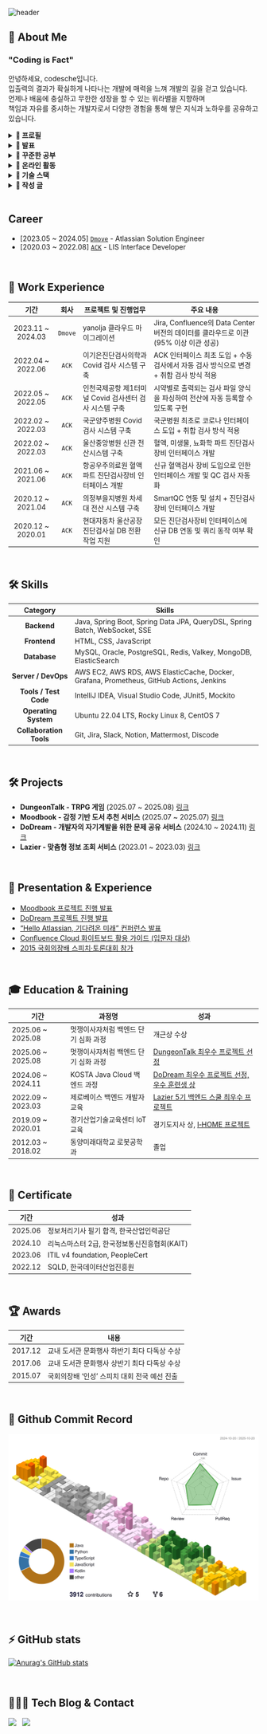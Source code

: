 ![header](https://capsule-render.vercel.app/api?type=rounded&color=timeGradient&text=Welcome%20to%20codesche's%20Github%20👋&animation=twinkling&fontSize=40&fontAlignY=50&fontAlign=50&height=180)

## 📌 About Me

### "Coding is Fact"

<p>
  안녕하세요, codesche입니다.<br/>
  입출력의 결과가 확실하게 나타나는 개발에 매력을 느껴 개발의 길을 걷고 있습니다.<br/>
  언제나 배움에 충실하고 무한한 성장을 할 수 있는 워라밸을 지향하며<br/>
  책임과 자유를 중시하는 개발자로서 다양한 경험을 통해 쌓은 지식과 노하우를 공유하고 있습니다.
</p>


<details>
<summary><strong> 🔽 프로필 </strong></summary>

- **Name**: Minsung Ha (하민성)  
- **Nickname**: codesche  
- **Email**: codesche@gmail.com

</details>

<details>
<summary><strong> 🔽 발표 </strong></summary> 
내가 알고 있는 지식과 정보를 쉽게 전달하기 위해 노력합니다.

- [Moodbook 프로젝트 데모데이 발표](https://youtu.be/U6llVWsFeaE)
- [DoDream 프로젝트 데모데이 발표](https://www.youtube.com/watch?v=nScRgV9TfKM&t=216s)
- [“Hello Atlassian, 기다려온 미래” 컨퍼런스 발표](https://dmove.tistory.com/entry/atlassian-event-240327)  
- [화이트보드 활용 가이드 (입문자 대상)](https://dmove.tistory.com/entry/atlassian-meetup-review-240118)  

</details>

<details>
<summary><strong> 🔽 꾸준한 공부 </strong></summary>

## 📚 학습 내용

<table>
  <thead>
    <tr>
      <th>카테고리</th>
      <th>학습 항목</th>
      <th>링크</th>
    </tr>
  </thead>
  <tbody>
    <tr>
      <td rowspan="3">프로그래밍 언어</td>
      <td>Java 알고리즘 스터디</td>
      <td><a href="https://github.com/codesche/2025-algo">GitHub</a></td>
    </tr>
    <tr>
      <td>Python 스터디</td>
      <td><a href="https://github.com/codesche/python-study">GitHub</a></td>
    </tr>
    <tr>
      <td>Kotlin 스터디</td>
      <td><a href="https://github.com/codesche/kotlin-study">GitHub</a></td>
    </tr>
    <tr>
      <td rowspan="3">인프라 / DevOps</td>
      <td>AWS에서 Jenkins 구축</td>
      <td><a href="https://codesche.oopy.io/261de3f7-e3a8-80fe-b719-dc2ba5474c9b">Blog</a></td>
    </tr>
    <tr>
      <td>AWS에서 ELK + Prometheus + Grafana 구축</td>
      <td><a href="https://codesche.oopy.io/238de3f7-e3a8-803c-b23a-fdefe1262771">Blog</a></td>
    </tr>
    <tr>
      <td>API GateWay & MSA - 프로토스의 게이트웨이와 비교</td>
      <td><a href="https://codesche.oopy.io/277de3f7-e3a8-808a-9308-cc9b7b37587a">Blog</a></td>
    </tr>
    <tr>
      <td rowspan="2">소프트웨어 공학</td>
      <td>클린 코드</td>
      <td><a href="https://github.com/codesche/CleanCode-study">GitHub</a></td>
    </tr>
    <tr>
      <td>실습 코드 정리</td>
      <td><a href="https://github.com/codesche/exercise-code?tab=readme-ov-file">GitHub</a></td>
    </tr>
    <tr>
      <td rowspan="6">Spring / SpringBoot</td>
      <td>Spring Study</td>
      <td><a href="https://github.com/codesche/Spring-Summary">GitHub</a></td>
    </tr>
    <tr>
      <td>SpringBoot 활용한 나만의 블로그 만들기</td>
      <td><a href="https://github.com/codesche/springboot-miniblog">GitHub</a></td>
    </tr>
    <tr>
      <td>SpringBoot MSA 세팅 가이드</td>
      <td><a href="https://codesche.oopy.io/19dde3f7-e3a8-8016-be48-e0fc3babbab7">Blog</a></td>
    </tr>
    <tr>
      <td>SpringBoot Dirty Checking</td>
      <td><a href="https://codesche.oopy.io/1a3de3f7-e3a8-804c-ad7e-cce9029a9cd3">Blog</a></td>
    </tr>
    <tr>
      <td>개발 방향 설정</td>
      <td><a href="https://codesche.oopy.io/272de3f7-e3a8-80f7-af28-f9187e5e2552">Blog</a></td>
    </tr>
    <tr>
      <td>SpringBoot + Thymeleaf 활용한 게시판 구현</td>
      <td><a href="https://github.com/codesche/BoardProject">GitHub</a></td>
    </tr>
    <tr>
      <td rowspan="2">프로젝트 / 실습</td>
      <td>프로그래밍 교육</td>
      <td><a href="https://github.com/codesche/2025-likelion-exercise">GitHub</a></td>
    </tr>
    <tr>
      <td>기본적인 게시판 구현</td>
      <td><a href="https://github.com/codesche/rest-api-project">GitHub</a></td>
    </tr>
    <tr>
      <td rowspan="2">DevBuilder</td>
      <td>일일 Todo</td>
      <td><a href="https://github.com/codesche/todorider">GitHub</a></td>
    </tr>
    <tr>
      <td>DevSoul</td>
      <td><a href="https://github.com/codesche/devcenter">GitHub</a></td>
    </tr>
  </tbody>
</table>

</details>

<details>
  <summary><strong>🔽 온라인 활동</strong></summary>
  
  - [IN THIS WORK - 개발자, 누구나 할 수는 있지만 누구나 오래할 순 없다](https://inthiswork.com/archives/267910)

</details>

<details>
<summary><strong>🔽 기술 스택</strong></summary>

---

## ☕ Java
- 객체지향적인 설계를 바탕으로 유지보수성과 확장성이 뛰어난 코드를 작성하고자 노력합니다.
- 다형성, SOLID, 캡슐화 등 객체지향 프로그래밍에 대한 개념을 적용한 코드를 작성할 수 있습니다.
- Java의 컬렉션 프레임워크인 List, Map과 Stream API를 활용하여 가독성과 성능을 고려한 코드 최적화를 수행한 경험이 있습니다.
- jsoup을 활용하여 웹 페이지의 정보를 크롤링한 경험이 있습니다.

## 🚀 Spring Boot
- Spring Boot의 자동 설정과 내장 WAS인 Tomcat을 활용하여 어플리케이션을 구축할 수 있습니다.
- RESTful API 개발 시, Spring Web MVC와 DTO를 활용하여 유지보수성과 확장성을 고려한 구조를 설계한 경험이 있습니다.
- Profile 기능을 이용하여 `application.yml`에서 개발, 테스트, 운영 환경을 분리하여 프로젝트를 진행한 경험이 있습니다.
- 다양한 예외에 대해 적절한 HTTP 응답을 반환할 수 있는 코드를 작성하여 일관된 예외 처리 코드를 작성한 경험이 있습니다.
- SSE를 활용하여 이벤트 발생 시 사용자에게 실시간 알림 기능을 구현한 경험이 있습니다.
- Pageable 인터페이스를 활용하여 데이터의 정렬 기준, 페이지 크기 설정이 가능한 페이지네이션을 구현한 경험이 있습니다.

## 📦 Spring Data JPA
- JPA의 영속성 컨텍스트를 이해하고, 효율적인 데이터베이스 연산을 위한 연관관계 매핑과 Fetch 전략을 수립할 수 있습니다.
- 성능 개선을 위해 Fetch Join을 활용하여 N+1 문제를 해결한 경험이 있습니다.
- Dirty Checking을 활용하여 UPDATE 쿼리를 자동으로 실행하도록 구성하여 코드 가독성과 유지보수성, 성능 최적화를 달성한 경험이 있습니다.

## 🖥 Spring MVC
- Controller, Service, Repository 계층을 명확히 구분하여 유지보수성을 높이고, RESTful API 설계를 준수합니다.
- 요청과 응답 데이터를 DTO로 구조화하여 코드의 일관성을 유지할 수 있는 코드를 작성할 수 있습니다.

## 🔐 Spring Security
- JWT 및 OAuth2를 활용한 인증/인가 시스템을 구현하여 보안성이 보장된 소셜 로그인 기능을 구현할 수 있습니다.
- 세션 관리 및 CSRF, CORS 정책을 고려한 안전한 웹 애플리케이션을 개발합니다.

## ⚙️ Spring Batch
- 대량의 데이터를 처리할 수 있도록 Spring Batch를 활용하여 성능 최적화를 진행한 경험이 있습니다.
- Spring Scheduler를 활용하여 안정적인 배치 실행이 가능한 코드를 작성할 수 있습니다.
- Tasklet을 활용하여 불필요한 로그 및 기록을 특정 시간대에 삭제 처리한 경험이 있습니다.
- Chunk를 활용하여 OpenApi 호출 시 특정 시간대에 특정 갯수만큼의 데이터를 추가한 경험이 있습니다. 

## 🗄 Database (MySQL, Oracle, MSSQL, ElasticSearch)
- 성능 개선을 위한 서브 쿼리를 작성한 경험이 있습니다.
- DB와 어플리케이션을 연동하여 인프라 구축을 진행한 경험이 있습니다.
- JOIN과 GROUP BY를 활용하여 데이터 조회 성능 향상을 이끌어낸 경험이 있습니다.
- 데이터 무결성·정합성 에러 해결 및 DB 성능 개선 작업을 진행한 경험이 있습니다.
- ElasticSearhc를 활용하여 접두어 글자, 초성, 중간 글자 검색 및 오타가 포함된 키워드 검색 기능을 구현한 경험이 있습니다. 

## ⚡ Redis
- In-memory 기반인 Redis를 활용하여 조회 성능을 높이기 위해 캐싱을 활용한 경험이 있습니다.
- Spring Boot에서 Redis와 연동할 수 있는 설정을 할 수 있으며, AWS ElasticCache를 활용하여 Cloud 환경에서도 Redis를 사용한 경험이 있습니다.
- 채팅방 기능 구현을 위해 WebSocket과 STOMP 프로토콜을 활용하는 과정에서 Redis를 통해 발행/구독 기능을 구현한 경험이 있습니다.

## ☁️ AWS
### EC2
- EC2 Ubuntu 서버를 구축하여 SSH key를 통해 관리 및 운영한 경험이 있습니다.

### RDS
- MySQL RDS를 운영하며, 성능 최적화를 위해 Parameter Group을 조정한 경험이 있습니다.
- 자동 백업 및 스냅샷을 활용하여 안정적인 데이터 관리 수행.
- RDS와 Spring Boot 연동 경험.

### ElasticCache
- Redis 클러스터 생성 및 EC2 환경에서의 연결 설정 경험.

### Route53
- 가비아에서 도메인을 생성 후 네임서버를 적용하여 웹 사이트 구축을 진행한 경험이 있습니다.

## 🐳 Docker
- Docker Compose를 활용하여 다중 컨테이너 애플리케이션 관리 경험.
- Dockerfile 작성 및 빌드 경험.

## 🔧 Git & GitHub Actions
### Git
- Git Flow 전략을 활용한 협업 경험.
- GitHub Wiki, GitHub Project를 활용하여 효율적인 이슈 및 PR 관리.
- Issue 템플릿 표준화 및 작업 단위 관리.

### GitHub Actions
- CI/CD 파이프라인 구축하여 코드 변경 시 자동 테스트 및 배포.
- AWS 및 Docker와 연동한 자동화 배포 환경 구성.
- Slack Webhook 연동으로 배포 성공/실패 알람 설정.

## DevOps

### 🛠 Jenkins
- Jenkins를 활용한 CI/CD 환경 구축 및 Gradle 빌드 자동화.
- Webhook 기반 GitHub 연동.
- 파이프라인 스크립트 작성 및 Slack Webhook/Discord Webhook 알림 설정.

### 🖥️ Grafana & Prometheus
- Prometheus와 Grafana를 활용하여 JVM 메모리 현황 모니터링 구축.

### 🔦 ELK(ElasticSearch + LogStash + Kibana)
- SpringBoot 실행 시 관련 로그에 대한 실시간 모니터링 및 데이터 시각화 적용
- 인덱스를 통한 특정 키워드들 시각화하여 확인 가능하도록 구현 

## 🧪 JUnit5 & Mockito
- Mock 객체로 의존성 제거 및 BDD 스타일 테스트 작성.
- 단위 테스트, 통합 테스트로 코드 안정성 확보.

## 📋 협업 툴 (Jira, Confluence, Slack, Notion, Mattermost)
### Jira & Confluence
- 애자일 프로세스 기반 스프린트 관리 및 칸반 보드 활용.
- Confluence로 업무 일지 및 회의록 작성.

### Slack
- 프로젝트 커뮤니케이션 및 CI/CD 알림 기능 구현 경험.

### Notion & Mattermost
- Notion으로 프로젝트 문서 체계 관리 및 지식 공유.
- Mattermost로 실시간 팀 협업 경험.

---

</details>


<details>
<summary><strong>🔽 작성 글</strong></summary>

- [AI 활용에 대한 나의 생각과 느낀 점](https://codesche.oopy.io/276de3f7-e3a8-80a1-923c-fb18e6c04d38)
- [프로젝트 회고 (25. 06 ~ 25. 08)](https://codesche.oopy.io/272de3f7-e3a8-80f7-af28-f9187e5e2552)
- [객체지향과 스프링](https://codesche.oopy.io/26ede3f7-e3a8-80bd-b14c-ce55ba764da1)

</details>

<br/>

## Career

- [2023.05 ~ 2024.05] [`Dmove`](https://www.dmove.co.kr/main) - Atlassian Solution Engineer
- [2020.03 ~ 2022.08] [`ACK`](https://www.ack.co.kr/) - LIS Interface Developer



<br/>

## 💼 Work Experience

| 기간 | 회사 | 프로젝트 및 진행업무 | 주요 내용 |
|:-------------:|:----------------:|-----------|-------------|
| 2023.11 ~ 2024.03 |`Dmove`| yanolja 클라우드 마이그레이션 | Jira, Confluence의 Data Center 버전의 데이터를 클라우드로 이관 (95% 이상 이관 성공) |
| 2022.04 ~ 2022.06 |`ACK` | 이기은진단검사의학과 Covid 검사 시스템 구축 | ACK 인터페이스 최초 도입 + 수동 검사에서 자동 검사 방식으로 변경 + 취합 검사 방식 적용|
| 2022.05 ~ 2022.05 |`ACK` | 인천국제공항 제1터미널 Covid 검사센터 검사 시스템 구축 | 시약별로 출력되는 검사 파일 양식을 파싱하여 전산에 자동 등록할 수 있도록 구현 |
| 2022.02 ~ 2022.03 |`ACK` | 국군양주병원 Covid 검사 시스템 구축 | 국군병원 최초로 코로나 인터페이스 도입 + 취합 검사 방식 적용  | 
| 2022.02 ~ 2022.03 |`ACK` | 울산중앙병원 신관 전산시스템 구축| 혈액, 미생물, 뇨화학 파트 진단검사 장비 인터페이스 개발 |
| 2021.06 ~ 2021.06 |`ACK` | 항공우주의료원 혈액 파트 진단검사장비 인터페이스 개발 | 신규 혈액검사 장비 도입으로 인한 인터페이스 개발 및 QC 검사 자동화 |
| 2020.12 ~ 2021.04 |`ACK` | 의정부을지병원 차세대 전산 시스템 구축 |SmartQC 연동 및 설치 + 진단검사장비 인터페이스 개발 |
| 2020.12 ~ 2020.01 |`ACK` | 현대자동차 울산공장 진단검사실 DB 전환 작업 지원 | 모든 진단검사장비 인터페이스에 신규 DB 연동 및 쿼리 동작 여부 확인 |

<br/>

## 🛠 Skills

|**Category**             | **Skills**                                                                 |
|:--------------------------:|----------------------------------------------------------------------------|
| **Backend**              | Java, Spring Boot, Spring Data JPA, QueryDSL, Spring Batch, WebSocket, SSE |
| **Frontend**             | HTML, CSS, JavaScript |
| **Database**             | MySQL, Oracle, PostgreSQL, Redis, Valkey, MongoDB, ElasticSearch                                                    |
| **Server / DevOps**      | AWS EC2, AWS RDS, AWS ElasticCache, Docker, Grafana, Prometheus, GitHub Actions, Jenkins          |
| **Tools / Test Code**    | IntelliJ IDEA, Visual Studio Code, JUnit5, Mockito                          |
| **Operating System**     | Ubuntu 22.04 LTS, Rocky Linux 8, CentOS 7                                           |
| **Collaboration Tools**  | Git, Jira, Slack, Notion, Mattermost, Discode                                      |

<br/>

## 🛠 Projects
- **DungeonTalk - TRPG 게임** (2025.07 ~ 2025.08) [링크](https://github.com/DungeonTalk/dungeontalk-backend/wiki)
- **Moodbook - 감정 기반 도서 추천 서비스** (2025.07 ~ 2025.07) [링크](https://github.com/moodbook-space/moodbook-backend/wiki)
- **DoDream - 개발자의 자기계발을 위한 문제 공유 서비스** (2024.10 ~ 2024.11) [링크](https://github.com/DoDreamTeam/Backend/wiki)
- **Lazier - 맞춤형 정보 조회 서비스** (2023.01 ~ 2023.03) [링크](https://github.com/Lazy-Board)

<br/>

## 🎤 Presentation & Experience
- [Moodbook 프로젝트 진행 발표](https://youtu.be/U6llVWsFeaE)
- [DoDream 프로젝트 진행 발표](https://www.youtube.com/watch?v=nScRgV9TfKM&t=216s)
- [“Hello Atlassian, 기다려온 미래” 컨퍼런스 발표](https://dmove.tistory.com/entry/atlassian-event-240327)  
- [Confluence Cloud 화이트보드 활용 가이드 (입문자 대상)](https://dmove.tistory.com/entry/atlassian-meetup-review-240118)  
- [2015 국회의장배 스피치·토론대회 참가](https://www.icouncil.kr/news/articleView.html?idxno=28760)  

<br/>

## 🎓 Education & Training
| 기간 | 과정명 | 성과 |
|------|--------|------|
| 2025.06 ~ 2025.08 | 멋쟁이사자처럼 백엔드 단기 심화 과정 | 개근상 수상 |
| 2025.06 ~ 2025.08 | 멋쟁이사자처럼 백엔드 단기 심화 과정 | [DungeonTalk 최우수 프로젝트 선정](https://github.com/DungeonTalk/dungeontalk-backend) |
| 2024.06 ~ 2024.11 | KOSTA Java Cloud 백엔드 과정 | [DoDream 최우수 프로젝트 선정, 우수 훈련생 상](https://kostaswedu.co.kr/32/?q=YToyOntzOjEyOiJrZXl3b3JkX3R5cGUiO3M6MzoiYWxsIjtzOjQ6InBhZ2UiO2k6Mzt9&bmode=view&idx=127604592&t=board) |
| 2022.09 ~ 2023.03 | 제로베이스 백엔드 개발자 교육 | [Lazier 5기 백엔드 스쿨 최우수 프로젝트](https://github.com/Lazy-Board/.github) |
| 2019.09 ~ 2020.01 | 경기산업기술교육센터 IoT 교육 | 경기도지사 상, [I‑HOME 프로젝트](https://sniper4366.wixsite.com/smartunity) |
| 2012.03 ~ 2018.02 | 동양미래대학교 로봇공학과 | 졸업 |

<br/>

## 🏅 Certificate
| 기간 | 성과 |
|------|--------|
| 2025.06 | 정보처리기사 필기 합격, 한국산업인력공단 |
| 2024.10 | 리눅스마스터 2급, 한국정보통신진흥협회(KAIT) |
| 2023.06 | ITIL v4 foundation, PeopleCert |
| 2022.12 | SQLD, 한국데이터산업진흥원 |

<br/>

## 🏆 Awards
| 기간 | 내용 |
|------|--------|
| 2017.12 | 교내 도서관 문화행사 하반기 최다 다독상 수상 |
| 2017.06 | 교내 도서관 문화행사 상반기 최다 다독상 수상 |
| 2015.07 | 국회의장배 ‘인성’ 스피치 대회 전국 예선 진출 |

<br/>

## 🌈 Github Commit Record
![Github Commit Record](./profile-3d-contrib/profile-season-animate.svg)

<br/>

## ⚡️ GitHub stats
[![Anurag's GitHub stats](https://github-readme-stats.vercel.app/api?username=codesche)](https://github.com/codesche/github-readme-stats)

<br/>

## 🧑🏻‍💻 Tech Blog & Contact
<p>
  <a href="mailto:codesche@gmail.com"><img src="https://img.shields.io/badge/codesche@gmail.com-d14836?style=for-the-badge&logo=Gmail&logoColor=white&link=codesche@gmail.com"/></a>&nbsp&nbsp
  <a href="https://codesche.oopy.io/"><img src="https://img.shields.io/badge/Tech%20Blog-11B48A?style=for-the-badge&logo=Vimeo&logoColor=white&link=https:[//tistory.com]https://codesche.oopy.io//@codesche"/></a>
</p>

